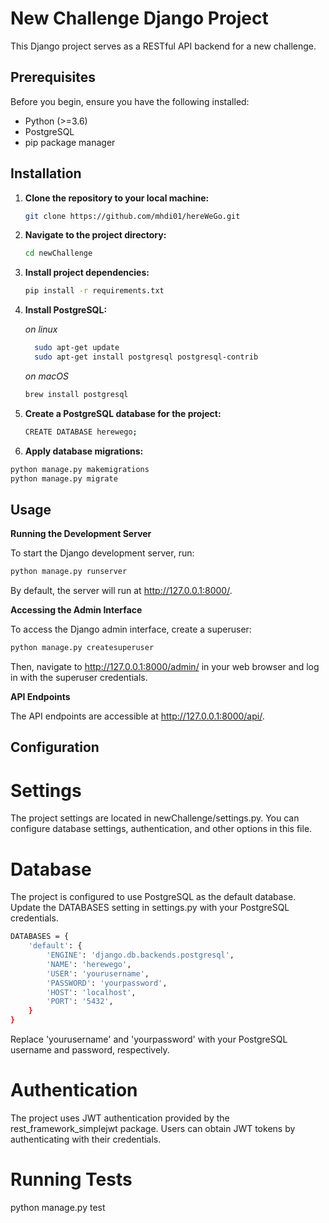 # New Challenge Django Project

This Django project serves as a RESTful API backend for a new challenge.

## Prerequisites

Before you begin, ensure you have the following installed:

- Python (>=3.6)
- PostgreSQL
- pip package manager

## Installation

1. **Clone the repository to your local machine:**

   ```bash
   git clone https://github.com/mhdi01/hereWeGo.git
   
2. **Navigate to the project directory:**
   ```bash
   cd newChallenge
   
3. **Install project dependencies:**
   ```bash
   pip install -r requirements.txt

4. **Install PostgreSQL:**
   
   *on linux*
   ```bash
     sudo apt-get update
     sudo apt-get install postgresql postgresql-contrib
   ```
   *on macOS*
   ```bash
   brew install postgresql
6. **Create a PostgreSQL database for the project:**
   ```bash
   CREATE DATABASE herewego;
7. **Apply database migrations:**
```bash
python manage.py makemigrations
python manage.py migrate
```

## Usage

**Running the Development Server**

To start the Django development server, run:

```bash
python manage.py runserver
```
By default, the server will run at http://127.0.0.1:8000/.

**Accessing the Admin Interface**

To access the Django admin interface, create a superuser:

```bash
python manage.py createsuperuser
```

Then, navigate to http://127.0.0.1:8000/admin/ in your web browser and log in with the superuser credentials.

**API Endpoints**

The API endpoints are accessible at http://127.0.0.1:8000/api/.


## Configuration

# Settings

The project settings are located in newChallenge/settings.py. You can configure database settings, authentication, and other options in this file.

# Database

The project is configured to use PostgreSQL as the default database. Update the DATABASES setting in settings.py with your PostgreSQL credentials.

```bash
DATABASES = {
    'default': {
        'ENGINE': 'django.db.backends.postgresql',
        'NAME': 'herewego',
        'USER': 'yourusername',
        'PASSWORD': 'yourpassword',
        'HOST': 'localhost',
        'PORT': '5432',
    }
}
```
Replace 'yourusername' and 'yourpassword' with your PostgreSQL username and password, respectively.

# Authentication

The project uses JWT authentication provided by the rest_framework_simplejwt package. Users can obtain JWT tokens by authenticating with their credentials.

# Running Tests
python manage.py test



   
